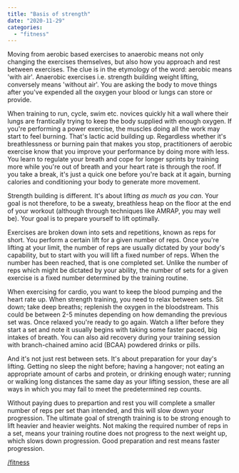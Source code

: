 ```yaml
---
title: "Basis of strength"
date: "2020-11-29"
categories: 
  - "fitness"
---
```


Moving from aerobic based exercises to anaerobic means not only changing the exercises themselves, but also how you approach and rest between exercises. The clue is in the etymology of the word: aerobic means 'with air'. Anaerobic exercises i.e. strength building weight lifting, conversely means 'without air'. You are asking the body to move things after you've expended all the oxygen your blood or lungs can store or provide.

  

When training to run, cycle, swim etc. novices quickly hit a wall where their lungs are frantically trying to keep the body supplied with enough oxygen. If you're performing a power exercise, the muscles doing all the work may start to feel burning. That's lactic acid building up. Regardless whether it's breathlessness or burning pain that makes you stop, practitioners of aerobic exercise know that you improve your performance by doing more with less. You learn to regulate your breath and cope for longer sprints by training more while you're out of breath and your heart rate is through the roof. If you take a break, it's just a quick one before you're back at it again, burning calories and conditioning your body to generate more movement.

  

Strength building is different. It's about lifting _as much as you can_. Your goal is not therefore, to be a sweaty, breathless heap on the floor at the end of your workout (although through techniques like AMRAP, you may well be). Your goal is to prepare yourself to lift optimally.

  

Exercises are broken down into sets and repetitions, known as reps for short. You perform a certain lift for a given number of reps. Once you're lifting at your limit, the number of reps are usually dictated by your body's capability, but to start with you will lift a fixed number of reps. When the number has been reached, that is one completed set. Unlike the number of reps which might be dictated by your ability, the number of sets for a given exercise is a fixed number determined by the training routine.

  

When exercising for cardio, you want to keep the blood pumping and the heart rate up. When strength training, you need to relax between sets. Sit down; take deep breaths; replenish the oxygen in the bloodstream. This could be between 2-5 minutes depending on how demanding the previous set was. Once relaxed you're ready to go again. Watch a lifter before they start a set and note it usually begins with taking some faster paced, big intakes of breath. You can also aid recovery during your training session with branch-chained amino acid (BCAA) powdered drinks or pills.

  

And it's not just rest between sets. It's about preparation for your day's lifting. Getting no sleep the night before; having a hangover; not eating an appropriate amount of carbs and protein, or drinking enough water; running or walking long distances the same day as your lifting session, these are all ways in which you may fail to meet the predetermined rep counts.

  

Without paying dues to prepartion and rest you will complete a smaller number of reps per set than intended, and this will slow down your progression. The ultimate goal of strength training is to be strong enough to lift heavier and heavier weights. Not making the required number of reps in a set, means your training routine does not progress to the next weight up, which slows down progression. Good preparation and rest means faster progression.

  

[/fitness](https://lifebeyondfife.com/fitness/)
